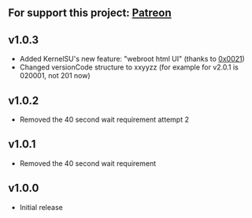For support this project: [Patreon](https://avalibeyaz.com/patreon)  
--------------  
## v1.0.3  
- Added KernelSU's new feature: "webroot html UI" (thanks to [0x0021](https://github.com/0x0021))
- Changed versionCode structure to xxyyzz (for example for v2.0.1 is 020001, not 201 now)
  
## v1.0.2  
- Removed the 40 second wait requirement attempt 2  
  
## v1.0.1  
- Removed the 40 second wait requirement
  
## v1.0.0  
- Initial release
